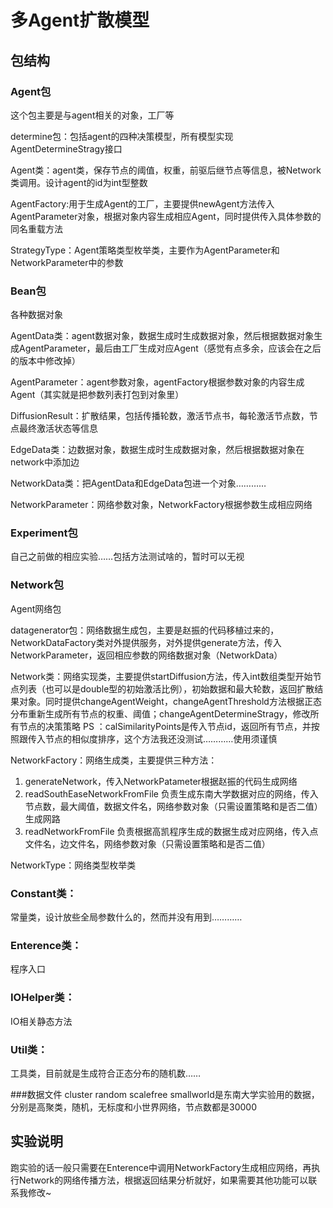 # 多Agent扩散模型

## 包结构
### Agent包
这个包主要是与agent相关的对象，工厂等

determine包：包括agent的四种决策模型，所有模型实现AgentDetermineStragy接口

Agent类：agent类，保存节点的阈值，权重，前驱后继节点等信息，被Network类调用。设计agent的id为int型整数

AgentFactory:用于生成Agent的工厂，主要提供newAgent方法传入AgentParameter对象，根据对象内容生成相应Agent，同时提供传入具体参数的同名重载方法

StrategyType：Agent策略类型枚举类，主要作为AgentParameter和NetworkParameter中的参数

### Bean包
各种数据对象

AgentData类：agent数据对象，数据生成时生成数据对象，然后根据数据对象生成AgentParameter，最后由工厂生成对应Agent（感觉有点多余，应该会在之后的版本中修改掉）

AgentParameter：agent参数对象，agentFactory根据参数对象的内容生成Agent（其实就是把参数列表打包到对象里）

DiffusionResult：扩散结果，包括传播轮数，激活节点书，每轮激活节点数，节点最终激活状态等信息

EdgeData类：边数据对象，数据生成时生成数据对象，然后根据数据对象在network中添加边

NetworkData类：把AgentData和EdgeData包进一个对象…………

NetworkParameter：网络参数对象，NetworkFactory根据参数生成相应网络

### Experiment包
自己之前做的相应实验……包括方法测试啥的，暂时可以无视

### Network包
Agent网络包

datagenerator包：网络数据生成包，主要是赵振的代码移植过来的，NetworkDataFactory类对外提供服务，对外提供generate方法，传入NetworkParameter，返回相应参数的网络数据对象（NetworkData）

Network类：网络实现类，主要提供startDiffusion方法，传入int数组类型开始节点列表（也可以是double型的初始激活比例），初始数据和最大轮数，返回扩散结果对象。同时提供changeAgentWeight，changeAgentThreshold方法根据正态分布重新生成所有节点的权重、阈值；changeAgentDetermineStragy，修改所有节点的决策策略
PS ：calSimilarityPoints是传入节点id，返回所有节点，并按照跟传入节点的相似度排序，这个方法我还没测试…………使用须谨慎

NetworkFactory：网络生成类，主要提供三种方法：

1. generateNetwork，传入NetworkPatameter根据赵振的代码生成网络
2. readSouthEaseNetworkFromFile 负责生成东南大学数据对应的网络，传入节点数，最大阈值，数据文件名，网络参数对象（只需设置策略和是否二值）生成网路
3. readNetworkFromFile 负责根据高凯程序生成的数据生成对应网络，传入点文件名，边文件名，网络参数对象（只需设置策略和是否二值）

NetworkType：网络类型枚举类

### Constant类：
常量类，设计放些全局参数什么的，然而并没有用到…………
### Enterence类：
程序入口
### IOHelper类：
IO相关静态方法
### Util类：
工具类，目前就是生成符合正态分布的随机数……

###数据文件
cluster random scalefree smallworld是东南大学实验用的数据，分别是高聚类，随机，无标度和小世界网络，节点数都是30000

## 实验说明
跑实验的话一般只需要在Enterence中调用NetworkFactory生成相应网络，再执行Network的网络传播方法，根据返回结果分析就好，如果需要其他功能可以联系我修改~